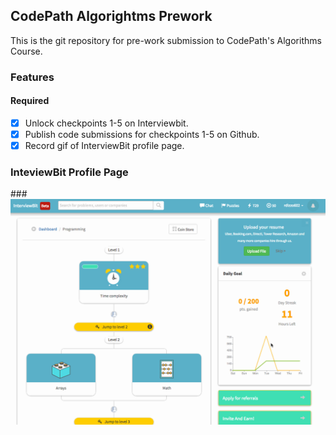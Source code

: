 ## CodePath Algorightms Prework

This is the git repository for pre-work submission to CodePath's Algorithms Course.

### Features

#### Required

- [x] Unlock checkpoints 1-5 on Interviewbit.
- [x] Publish code submissions for checkpoints 1-5 on Github.
- [x] Record gif of InterviewBit profile page.

### InteviewBit Profile Page

###![Video Walkthrough](170114_InterviewBitProfileWalkthrough_RandyTing.gif)

